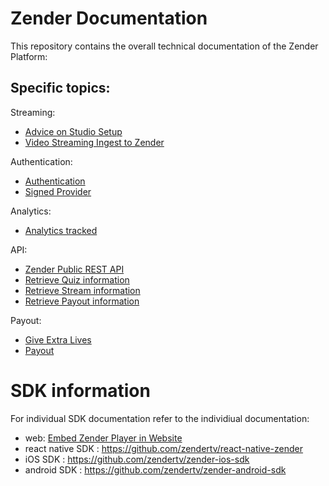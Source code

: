 # Zender Documentation

This repository contains the overall technical documentation of the Zender Platform:

## Specific topics:

Streaming:
- [Advice on Studio Setup](studio-setup.md)
- [Video Streaming Ingest to Zender](STREAMING.md)

Authentication:
- [Authentication](AUTH.md)
- [Signed Provider](SignedProvider.md)

Analytics:
- [Analytics tracked](ANALYTICS.md)

API:
- [Zender Public REST API](api/index.md)
- [Retrieve Quiz information](QUIZ.md)
- [Retrieve Stream information](STREAM.md)
- [Retrieve Payout information](PAYOUT.md)

Payout:
- [Give Extra Lives](EXTRALIVES.md)
- [Payout](PAYOUT.md)

# SDK information
For individual SDK documentation refer to the individiual documentation:

- web: [Embed Zender Player in Website](EMBED.md)
- react native SDK : <https://github.com/zendertv/react-native-zender>
- iOS SDK : <https://github.com/zendertv/zender-ios-sdk>
- android SDK : <https://github.com/zendertv/zender-android-sdk>
